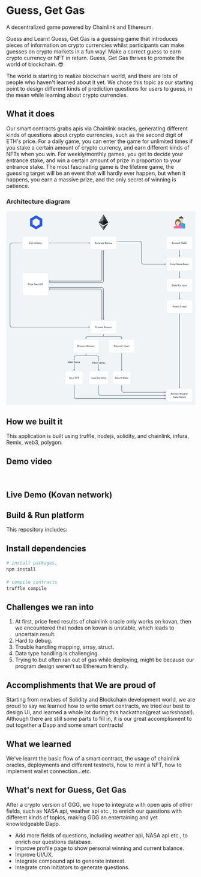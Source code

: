 # Guess, Get Gas
A decentralized game powered by Chainlink and Ethereum.

Guess and Learn!
Guess, Get Gas is a guessing game that introduces pieces of information on crypto currencies whilst participants can make guesses on crypto markets in a fun way! Make a correct guess to earn crypto currency or NFT in return. Guess, Get Gas thrives to promote the world of blockchain. :sunglasses:

The world is starting to realize blockchain world, and there are lots of people who haven't learned about it yet. We chose this topic as our starting point to design different kinds of prediction questions for users to guess, in the mean while learning about crypto currencies. 

## What it does

Our smart contracts grabs apis via Chainlink oracles, generating different kinds of questions about crypto currencies, such as the second digit of ETH's price.
For a daily game, you can enter the game for unlimited times if you stake a certain amount of crypto currency, and earn different kinds of NFTs when you win. For weekly/monthly games, you get to decide your entrance stake, and win a certain amount of prize in proportion to your entrance stake. The most fascinating game is the lifetime game, the guessing target will be an event that will hardly ever happen, but when it happens, you earn a massive prize, and the only secret of winning is patience.

### Architecture diagram

<img src="src/ggg-flowchart-2.png">

## How we built it
This application is built using truffle, nodejs, solidity, and chainlink, infura, Remix, web3, polygon.



## Demo video

<p align="center">
   <a target="_blank" href="">
    <img src=""/>
   </a>
</p>

## Live Demo (Kovan network)


## Build & Run platform
This repository includes:


## Install dependencies

```sh
# install packages. 
npm install

# compile contracts
truffle compile
```

## Challenges we ran into

1. At first, price feed results of chainlink oracle only works on kovan, then we encountered that nodes on kovan is unstable, which leads to uncertain result.
2. Hard to debug.
3. Trouble handling mapping, array, struct.
4. Data type handling is challenging.
5. Trying to but often ran out of gas while deploying, might be because our program design weren't so Ethereum friendly.


## Accomplishments that We are proud of

Starting from newbies of Solidity and Blockchain development world, we are proud to say we learned how to write smart contracts, we tried our best to design UI, and learned a whole lot during this hackathon(great workshops!). Although there are still some parts to fill in, it is our great accomplisment to put together a Dapp and some smart contracts!

## What we learned

We've learnt the basic flow of a smart contract, the usage of chainlink oracles, deployments and different testnets, how to mint a NFT, how to implement wallet connection...etc.

## What's next for Guess, Get Gas

After a crypto version of GGG, we hope to integrate with open apis of other fields, such as NASA api, weather api etc., to enrich our questions with different kinds of topics, making GGG an entertaining and yet knowledgeable Dapp.

* Add more fields of questions, including weather api, NASA api etc., to enrich our questions database.
* Improve profile page to show personal winning and current balance.
* Improve UI/UX.
* Integrate compound api to generate interest.
* Integrate cron initiators to generate questions.
